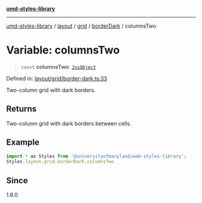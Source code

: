[**umd-styles-library**](../../../../../../README.md)

***

[umd-styles-library](../../../../../../modules.md) / [layout](../../../../../README.md) / [grid](../../../README.md) / [borderDark](../README.md) / columnsTwo

# Variable: columnsTwo

> `const` **columnsTwo**: [`JssObject`](../../../../../../utilities/namespaces/transform/type-aliases/JssObject.md)

Defined in: [layout/grid/border-dark.ts:33](https://github.com/UMD-Digital/design-system/blob/8021d9898368f604bce452fe4dde6fae3a0578fd/packages/styles/source/layout/grid/border-dark.ts#L33)

Two-column grid with dark borders.

## Returns

Two-column grid with dark borders between cells.

## Example

```typescript
import * as Styles from '@universityofmaryland/web-styles-library';
Styles.layout.grid.borderDark.columnsTwo
```

## Since

1.8.0
